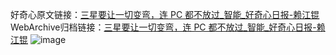 好奇心原文链接：[三星要让一切变弯，连 PC 都不放过_智能_好奇心日报-赖江锟](https://www.qdaily.com/articles/7201.html)
WebArchive归档链接：[三星要让一切变弯，连 PC 都不放过_智能_好奇心日报-赖江锟](http://web.archive.org/web/20190623172053/https://www.qdaily.com/articles/7201.html)
![image](http://ww3.sinaimg.cn/large/007d5XDply1g3x0az2z86j30u02qo1kx)
